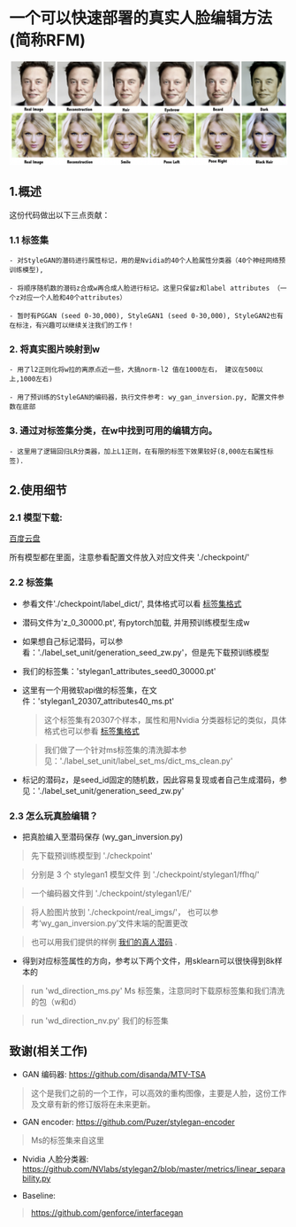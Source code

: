 # 一个可以快速部署的真实人脸编辑方法 (简称RFM)

![RFM](./checkpoint/img/rfm.png)

## 1.概述

这份代码做出以下三点贡献：

### 1.1 标签集
    
    - 对StyleGAN的潜码进行属性标记，用的是Nvidia的40个人脸属性分类器（40个神经网络预训练模型), 

    - 将顺序随机数的潜码z合成w再合成人脸进行标记。这里只保留z和label attributes （一个z对应一个人脸和40个attributes）

    - 暂时有PGGAN (seed 0-30,000), StyleGAN1 (seed 0-30,000), StyleGAN2也有在标注，有兴趣可以继续关注我们的工作！


### 2. 将真实图片映射到w 

    - 用了l2正则化将w拉的离原点近一些，大搞norm-l2 值在1000左右， 建议在500以上,1000左右)

    - 用了预训练的StyleGAN的编码器，执行文件参考: wy_gan_inversion.py, 配置文件参数在底部


### 3. 通过对标签集分类，在w中找到可用的编辑方向。

    - 这里用了逻辑回归LR分类器，加上L1正则，在有限的标签下效果较好(8,000左右属性标签).
    

## 2.使用细节

### 2.1 模型下载:

[百度云盘](https://pan.baidu.com/s/1rRd5q9qwGxfJkddLkxHy6Q?pwd=1989)

所有模型都在里面，注意参看配置文件放入对应文件夹 './checkpoint/'


### 2.2 标签集

- 参看文件'./checkpoint/label_dict/', 具体格式可以看 [标签集格式](./label_set_unit/readme_dict.md) 

- 潜码文件为'z_0_30000.pt', 有pytorch加载, 并用预训练模型生成w

- 如果想自己标记潜码，可以参看：'./label_set_unit/generation_seed_zw.py'，但是先下载预训练模型

- 我们的标签集：'stylegan1_attributes_seed0_30000.pt'

- 这里有一个用微软api做的标签集，在文件：'stylegan1_20307_attributes40_ms.pt'

    > 这个标签集有20307个样本，属性和用Nvidia 分类器标记的类似，具体格式也可以参看 [标签集格式](./label_set_unit/readme_dict.md) 
    
    > 我们做了一个针对ms标签集的清洗脚本参见：'./label_set_unit/label_set_ms/dict_ms_clean.py'

- 标记的潜码z，是seed_id固定的随机数，因此容易复现或者自己生成潜码，参见：'./label_set_unit/generation_seed_zw.py' 

### 2.3 怎么玩真脸编辑？

- 把真脸编入至潜码保存 (wy_gan_inversion.py)  

> 先下载预训练模型到 './checkpoint'

> 分别是 3 个 stylegan1 模型文件 到 './checkpoint/stylegan1/ffhq/'

> 一个编码器文件到 './checkpoint/stylegan1/E/'

> 将人脸图片放到 './checkpoint/real_imgs/'， 也可以参考‘wy_gan_inversion.py’文件末端的配置更改

> 也可以用我们提供的样例 [我们的真人潜码](./checkpoint/wy_faces/) .



-  得到对应标签属性的方向，参考以下两个文件，用sklearn可以很快得到8k样本的

> run 'wd_direction_ms.py'  Ms 标签集，注意同时下载原标签集和我们清洗的包（w和d）

> run 'wd_direction_nv.py'  我们的标签集


## 致谢(相关工作)

- GAN 编码器: https://github.com/disanda/MTV-TSA 

> 这个是我们之前的一个工作，可以高效的重构图像，主要是人脸，这份工作及文章有新的修订版将在未来更新。

- GAN encoder: https://github.com/Puzer/stylegan-encoder

> Ms的标签集来自这里

- Nvidia 人脸分类器: https://github.com/NVlabs/stylegan2/blob/master/metrics/linear_separability.py

- Baseline: 

> https://github.com/genforce/interfacegan
















